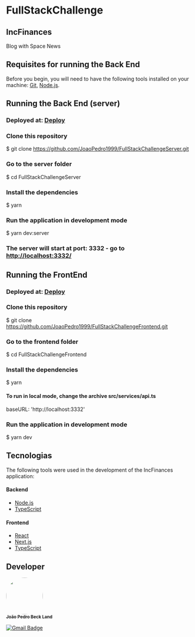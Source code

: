 # FullStackChallenge

## IncFinances

Blog with Space News

## Requisites for running the Back End

Before you begin, you will need to have the following tools installed on your machine:
[Git](https://git-scm.com), [Node.js](https://nodejs.org/en/).

## Running the Back End (server)

### Deployed at: [Deploy](https://fullstackchallengeserver.herokuapp.com/)

### Clone this repository

$ git clone https://github.com/JoaoPedro1999/FullStackChallengeServer.git

### Go to the server folder

$ cd FullStackChallengeServer

### Install the dependencies

$ yarn

### Run the application in development mode

$ yarn dev:server

### The server will start at port: 3332 - go to <http://localhost:3332/>

## Running the FrontEnd

### Deployed at: [Deploy](https://fullstackchallengefrontend.joaopedrobeckland.dev/)

### Clone this repository

$ git clone https://github.com/JoaoPedro1999/FullStackChallengeFrontend.git

### Go to the frontend folder

$ cd FullStackChallengeFrontend

### Install the dependencies

$ yarn

#### To run in local mode, change the archive src/services/api.ts

baseURL: 'http://localhost:3332'

### Run the application in development mode

$ yarn dev

## Tecnologias

The following tools were used in the development of the IncFinances application:

#### Backend

- [Node.js](https://nodejs.org/en/)
- [TypeScript](https://www.typescriptlang.org/)

#### Frontend

- [React](https://pt-br.reactjs.org/)
- [Next.js](https://nextjs.org/)
- [TypeScript](https://www.typescriptlang.org/)

## Developer

 <img style="border-radius: 50%;" src="https://avatars3.githubusercontent.com/u/28880525?s=400&u=d81c22a8b60e75b36a01a52597036a650bfdd9aa&v=4" width="100px;" alt=""/>
 <br />
 <sub><b>João Pedro Beck Land</b></sub>

[![Gmail Badge](https://img.shields.io/badge/-joaopedrobeckland@gmail.com-c14438?style=flat-square&logo=Gmail&logoColor=white&link=mailto:joaopedrobeckland@gmail.com)](mailto:joaopedrobecklandgmail.com)
